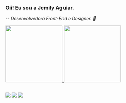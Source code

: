 ###  Oii! Eu sou a Jemily Aguiar. 
-- *Desenvolvedora Front-End e Designer.  👾*

<div>
  <a href="https://github.com/JemilyAguiar">
  <img height="180em" src="https://github-readme-stats.vercel.app/api?username=JemilyAguiar&count_private=true&theme=tokyonight&show_icons=true"/>
  <img height="180em" src="https://github-readme-stats.vercel.app/api/top-langs/?username=JEmilyAguiar&hide_progress=true&theme=tokyonight"/>
</div>
  
 ##
<div>
<a href="https://instagram.com/j.aguiar_portfolio" target="_blank"><img src="https://img.shields.io/badge/-Instagram-%23E4405F?style=for-the-badge&logo=instagram&logoColor=white" target="_blank"></a>
<a href="https://www.linkedin.com/in/jemily-aguiar-a44526259/" target="_blank"><img src="https://img.shields.io/badge/-LinkedIn-%230077B5?style=for-the-badge&logo=linkedin&logoColor=white" target="_blank"></a> 
<a href = "mailto:j.aguiar2418@gmail.com"><img src="https://img.shields.io/badge/-Gmail-%23333?style=for-the-badge&logo=gmail&logoColor=white" target="_blank"></a>
</div>
